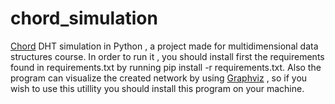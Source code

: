 # chord_simulation
[Chord](https://en.wikipedia.org/wiki/Chord_(peer-to-peer)) DHT simulation in Python , a project made for multidimensional data structures course. In order to run it , you should install first the requirements found in requirements.txt by running  pip install -r requirements.txt. Also the program can visualize the created network by using [Graphviz](https://www.graphviz.org/) , so if you wish to use this utillity you should install this program on your machine.
